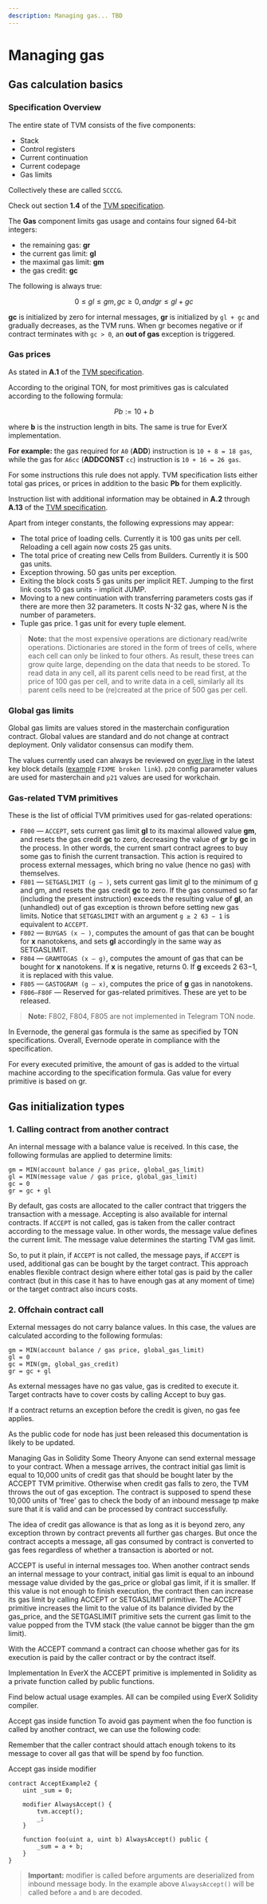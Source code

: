```yaml
---
description: Managing gas... TBD
---
```


# Managing gas

## Gas calculation basics

### Specification Overview

The entire state of TVM consists of the five components:

* Stack
* Control registers
* Current continuation
* Current codepage
* Gas limits

Collectively these are called `SCCCG`.

Check out section **1.4** of the [TVM specification](https://ton.org/tvm.pdf).

The **Gas** component limits gas usage and сontains four signed 64-bit integers:

* the remaining gas: **gr**
* the current gas limit: **gl**
* the maximal gas limit: **gm**
* the gas credit: **gc**

The following is always true:

$$
0 ≤ gl ≤ gm, gc ≥ 0, and gr ≤ gl + gc
$$

**gc** is initialized by zero for internal messages, **gr** is initialized by `gl + gc` and gradually decreases, as the TVM runs. When gr becomes negative or if contract terminates with `gc > 0`, an **out of gas** exception is triggered.

### Gas prices

As stated in **A.1** of the [TVM specification](https://ton.org/tvm.pdf).

According to the original TON, for most primitives gas is calculated according to the following formula:

$$
Pb := 10 + b
$$

where **b** is the instruction length in bits. The same is true for EverX implementation.

**For example:** the gas required for `A0` (**ADD**) instruction is `10 + 8 = 18 gas`, while the gas for `A6cc` (**ADDCONST** `cc`) instruction is `10 + 16 = 26 gas`.

For some instructions this rule does not apply. TVM specification lists either total gas prices, or prices in addition to the basic **Pb** for them explicitly.

Instruction list with additional information may be obtained in **A.2** through **A.13** of the [TVM specification](https://ton.org/tvm.pdf).

Apart from integer constants, the following expressions may appear:

* The total price of loading cells. Currently it is 100 gas units per cell. Reloading a cell again now costs 25 gas units.
* The total price of creating new Cells from Builders. Currently it is 500 gas units.
* Exception throwing. 50 gas units per exception.
* Exiting the block costs 5 gas units per implicit RET. Jumping to the first link costs 10 gas units - implicit JUMP.
* Moving to a new continuation with transferring parameters costs gas if there are more then 32 parameters. It costs N-32 gas, where N is the number of parameters.
* Tuple gas price. 1 gas unit for every tuple element.

> **Note:** that the most expensive operations are dictionary read/write operations. Dictionaries are stored in the form of trees of cells, where each cell can only be linked to four others. As result, these trees can grow quite large, depending on the data that needs to be stored. To read data in any cell, all its parent cells need to be read first, at the price of 100 gas per cell, and to write data in a cell, similarly all its parent cells need to be (re)created at the price of 500 gas per cell.

### Global gas limits

Global gas limits are values stored in the masterchain configuration contract. Global values are standard and do not change at contract deployment. Only validator consensus can modify them.

The values currently used can always be reviewed on [ever.live](https://ever.live/) in the latest key block details ([example](https://net.ever.live/blocks?section=details\&id=8cee868a94b1e22794a927279286dc95498310cda982f4657e351a3da693cf27) `FIXME broken link`). `p20` config parameter values are used for masterchain and `p21` values are used for workchain.

### Gas-related TVM primitives

These is the list of official TVM primitives used for gas-related operations:

* `F800` — `ACCEPT`, sets current gas limit **gl** to its maximal allowed value **gm**, and resets the gas credit **gc** to zero, decreasing the value of **gr** by **gc** in the process. In other words, the current smart contract agrees to buy some gas to finish the current transaction. This action is required to process external messages, which bring no value (hence no gas) with themselves.
* `F801` — `SETGASLIMIT (g – )`, sets current gas limit gl to the minimum of g and gm, and resets the gas credit **gc** to zero. If the gas consumed so far (including the present instruction) exceeds the resulting value of **gl**, an (unhandled) out of gas exception is thrown before setting new gas limits. Notice that `SETGASLIMIT` with an argument `g ≥ 2 63 − 1` is equivalent to `ACCEPT`.
* `F802` — `BUYGAS (x – )`, computes the amount of gas that can be bought for **x** nanotokens, and sets **gl** accordingly in the same way as SETGASLIMIT.
* `F804` — `GRAMTOGAS (x – g)`, computes the amount of gas that can be bought for **x** nanotokens. If **x** is negative, returns 0. If **g** exceeds 2 63−1, it is replaced with this value.
* `F805` — `GASTOGRAM (g – x)`, computes the price of **g** gas in nanotokens.
* `F806–F80F` — Reserved for gas-related primitives. These are yet to be released.

> **Note:** F802, F804, F805 are not implemented in Telegram TON node.

In Evernode, the general gas formula is the same as specified by TON specifications. Overall, Evernode operate in compliance with the specification.

For every executed primitive, the amount of gas is added to the virtual machine according to the specification formula. Gas value for every primitive is based on gr.

## Gas initialization types

### 1. Calling contract from another contract

An internal message with a balance value is received. In this case, the following formulas are applied to determine limits:

```
gm = MIN(account balance / gas price, global_gas_limit)
gl = MIN(message value / gas price, global_gas_limit)
gc = 0
gr = gc + gl
```

By default, gas costs are allocated to the caller contract that triggers the transaction with a message. Accepting is also available for internal contracts. If `ACCEPT` is not called, gas is taken from the caller contract according to the message value. In other words, the message value defines the current limit. The message value determines the starting TVM gas limit.

So, to put it plain, if `ACCEPT` is not called, the message pays, if `ACCEPT` is used, additional gas can be bought by the target contract. This approach enables flexible contract design where either total gas is paid by the caller contract (but in this case it has to have enough gas at any moment of time) or the target contract also incurs costs.

### 2. Offchain contract call

External messages do not carry balance values. In this case, the values are calculated according to the following formulas:

```
gm = MIN(account balance / gas price, global_gas_limit)
gl = 0
gc = MIN(gm, global_gas_credit)
gr = gc + gl
```

As external messages have no gas value, gas is credited to execute it. Target contracts have to cover costs by calling Accept to buy gas.

If a contract returns an exception before the credit is given, no gas fee applies.

As the public code for node has just been released this documentation is likely to be updated.

Managing Gas in Solidity Some Theory Anyone can send external message to your contract. When a message arrives, the contract initial gas limit is equal to 10,000 units of credit gas that should be bought later by the ACCEPT TVM primitive. Otherwise when credit gas falls to zero, the TVM throws the out of gas exception. The contract is supposed to spend these 10,000 units of 'free' gas to check the body of an inbound message tp make sure that it is valid and can be processed by contract successfully.

The idea of credit gas allowance is that as long as it is beyond zero, any exception thrown by contract prevents all further gas charges. But once the contract accepts a message, all gas consumed by contract is converted to gas fees regardless of whether a transaction is aborted or not.

ACCEPT is useful in internal messages too. When another contract sends an internal message to your contract, initial gas limit is equal to an inbound message value divided by the gas\_price or global gas limit, if it is smaller. If this value is not enough to finish execution, the contract then can increase its gas limit by calling ACCEPT or SETGASLIMIT primitive. The ACCEPT primitive increases the limit to the value of its balance divided by the gas\_price, and the SETGASLIMIT primitive sets the current gas limit to the value popped from the TVM stack (the value cannot be bigger than the gm limit).

With the ACCEPT command a contract can choose whether gas for its execution is paid by the caller contract or by the contract itself.

Implementation In EverX the ACCEPT primitive is implemented in Solidity as a private function called by public functions.

Find below actual usage examples. All can be compiled using EverX Solidity compiler.

Accept gas inside function To avoid gas payment when the foo function is called by another contract, we can use the following code:

Remember that the caller contract should attach enough tokens to its message to cover all gas that will be spend by foo function.

Accept gas inside modifier

```solidity
contract AcceptExample2 {
    uint _sum = 0;
    
    modifier AlwaysAccept() {
        tvm.accept();
        _;
    }
    
    function foo(uint a, uint b) AlwaysAccept() public {
        _sum = a + b;
    }
}
```

> **Important:** modifier is called before arguments are deserialized from inbound message body. In the example above `AlwaysAccept()` will be called before `a` and `b` are decoded.
